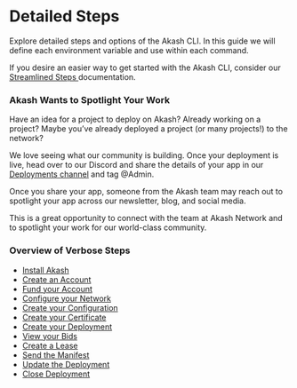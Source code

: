 # Detailed Steps

Explore detailed steps and options of the Akash CLI.  In this guide we will define each environment variable and use within each command.

If you desire an easier way to get started with the Akash CLI, consider our [Streamlined Steps ](../streamlined-steps/)documentation.

### Akash Wants to Spotlight Your Work&#x20;

Have an idea for a project to deploy on Akash? Already working on a project? Maybe you’ve already deployed a project (or many projects!) to the network?

We love seeing what our community is building. Once your deployment is live, head over to our Discord and share the details of your app in our [Deployments channel](https://discord.com/channels/747885925232672829/771909909335506955) and tag @Admin.

Once you share your app, someone from the Akash team may reach out to spotlight your app across our newsletter, blog, and social media.

This is a great opportunity to connect with the team at Akash Network and to spotlight your work for our world-class community.

### Overview of Verbose Steps

* [Install Akash](../../../other-resources/experimental/mainnet3-legacy-docs/detailed-steps/part-1.-install-akash.md)
* [Create an Account](../../../other-resources/experimental/mainnet3-legacy-docs/detailed-steps/part-2.-create-an-account.md)
* [Fund your Account](../../../other-resources/experimental/mainnet3-legacy-docs/detailed-steps/part-3.-fund-your-account.md)
* [Configure your Network](../../../other-resources/experimental/mainnet3-legacy-docs/detailed-steps/part-4.-configure-your-network.md)
* [Create your Configuration](../../../other-resources/experimental/mainnet3-legacy-docs/detailed-steps/part-5.-create-your-configuration.md)
* [Create your Certificate](../../../other-resources/experimental/mainnet3-legacy-docs/detailed-steps/part-6.-create-your-certificate.md)
* [Create your Deployment](../../../other-resources/experimental/mainnet3-legacy-docs/detailed-steps/part-7.-create-your-deployment.md)
* [View your Bids](../../../other-resources/experimental/mainnet3-legacy-docs/detailed-steps/part-8.-view-your-bids.md)
* [Create a Lease](../../../other-resources/experimental/mainnet3-legacy-docs/detailed-steps/part-9.-create-a-lease.md)
* [Send the Manifest](../../../other-resources/experimental/mainnet3-legacy-docs/detailed-steps/part-10.-send-the-manifest.md)
* [Update the Deployment](../../../other-resources/experimental/mainnet3-legacy-docs/detailed-steps/part-11.-update-the-deployment.md)
* [Close Deployment](../../../other-resources/experimental/mainnet3-legacy-docs/detailed-steps/close-deployment.md)
